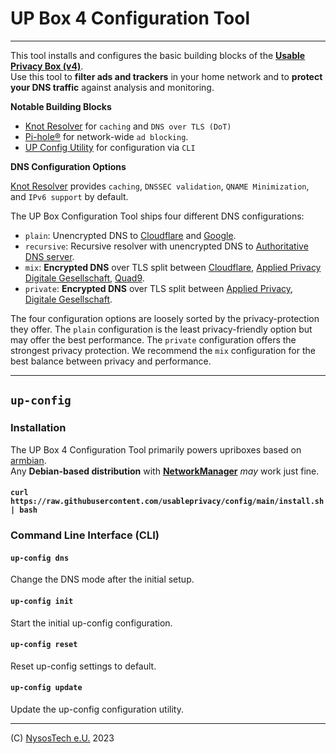 # UP Box 4 Configuration Tool
___
This tool installs and configures the basic building blocks of the **[Usable Privacy Box (v4)](https://upribox.org)**.<br>
Use this tool to **filter ads and trackers** in your home network and to **protect your DNS traffic** against analysis and monitoring.


**Notable Building Blocks**
 - [Knot Resolver](https://github.com/CZ-NIC/knot-resolver) for `caching` and `DNS over TLS (DoT)` 
 - [Pi-hole®](https://github.com/pi-hole/pi-hole) for network-wide `ad blocking`.
 - [UP Config Utility](https://github.com/usableprivacy/config)  for configuration via `CLI`

**DNS Configuration Options**<br>

[Knot Resolver](https://knot-resolver.readthedocs.io/en/stable/) provides `caching`, `DNSSEC validation`, `QNAME Minimization`, and `IPv6 support` by default.

The UP Box Configuration Tool ships four different DNS configurations:
 * `plain`: Unencrypted DNS to [Cloudflare](https://www.cloudflare.com/dns/) and [Google](https://developers.google.com/speed/public-dns).
 * `recursive`: Recursive resolver with unencrypted DNS to [Authoritative DNS server](https://en.wikipedia.org/wiki/Domain_Name_System#Authoritative_name_server). 
 * `mix`: **Encrypted DNS** over TLS split between [Cloudflare](https://www.cloudflare.com/dns/), [Applied Privacy](https://applied-privacy.net/services/dns/) [Digitale Gesellschaft](https://www.digitale-gesellschaft.ch/dns/), [Quad9](https://www.quad9.net/). 
 * `private`: **Encrypted DNS** over TLS split between [Applied Privacy](https://applied-privacy.net/services/dns/), [Digitale Gesellschaft](https://www.digitale-gesellschaft.ch/dns/).

The four configuration options are loosely sorted by the privacy-protection they offer. 
The `plain` configuration is the least privacy-friendly option but may offer the best performance. The `private` configuration offers the strongest privacy protection.
We recommend the `mix` configuration for the best balance between privacy and performance.

___

## `up-config`

### Installation
The UP Box 4 Configuration Tool primarily powers upriboxes based on [armbian](https://www.armbian.com/).<br>
Any **Debian-based distribution** with **[NetworkManager](https://en.wikipedia.org/wiki/NetworkManager)** *may* work just fine.

#### `curl https://raw.githubusercontent.com/usableprivacy/config/main/install.sh | bash`


### Command Line Interface (CLI)
#### `up-config dns`
Change the DNS mode after the initial setup.
#### `up-config init`
Start the initial up-config configuration.
#### `up-config reset`
Reset up-config settings to default.
#### `up-config update`
Update the up-config configuration utility.


___

(C) [NysosTech e.U.](https://nysos.net) 2023